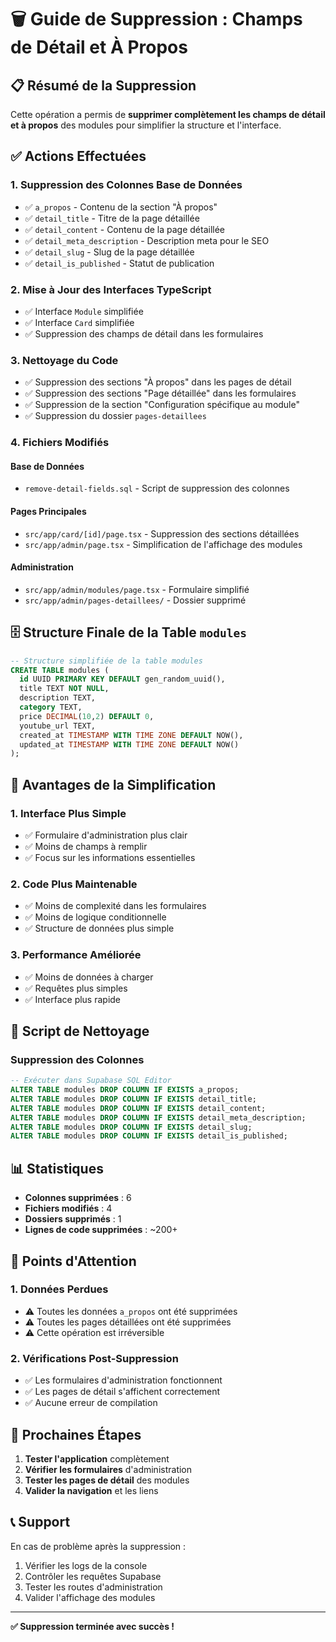 # 🗑️ Guide de Suppression : Champs de Détail et À Propos

## 📋 Résumé de la Suppression

Cette opération a permis de **supprimer complètement les champs de détail et à propos** des modules pour simplifier la structure et l'interface.

## ✅ Actions Effectuées

### 1. **Suppression des Colonnes Base de Données**
- ✅ `a_propos` - Contenu de la section "À propos"
- ✅ `detail_title` - Titre de la page détaillée
- ✅ `detail_content` - Contenu de la page détaillée
- ✅ `detail_meta_description` - Description meta pour le SEO
- ✅ `detail_slug` - Slug de la page détaillée
- ✅ `detail_is_published` - Statut de publication

### 2. **Mise à Jour des Interfaces TypeScript**
- ✅ Interface `Module` simplifiée
- ✅ Interface `Card` simplifiée
- ✅ Suppression des champs de détail dans les formulaires

### 3. **Nettoyage du Code**
- ✅ Suppression des sections "À propos" dans les pages de détail
- ✅ Suppression des sections "Page détaillée" dans les formulaires
- ✅ Suppression de la section "Configuration spécifique au module"
- ✅ Suppression du dossier `pages-detaillees`

### 4. **Fichiers Modifiés**

#### **Base de Données**
- `remove-detail-fields.sql` - Script de suppression des colonnes

#### **Pages Principales**
- `src/app/card/[id]/page.tsx` - Suppression des sections détaillées
- `src/app/admin/page.tsx` - Simplification de l'affichage des modules

#### **Administration**
- `src/app/admin/modules/page.tsx` - Formulaire simplifié
- `src/app/admin/pages-detaillees/` - Dossier supprimé

## 🗄️ Structure Finale de la Table `modules`

```sql
-- Structure simplifiée de la table modules
CREATE TABLE modules (
  id UUID PRIMARY KEY DEFAULT gen_random_uuid(),
  title TEXT NOT NULL,
  description TEXT,
  category TEXT,
  price DECIMAL(10,2) DEFAULT 0,
  youtube_url TEXT,
  created_at TIMESTAMP WITH TIME ZONE DEFAULT NOW(),
  updated_at TIMESTAMP WITH TIME ZONE DEFAULT NOW()
);
```

## 🎯 Avantages de la Simplification

### **1. Interface Plus Simple**
- ✅ Formulaire d'administration plus clair
- ✅ Moins de champs à remplir
- ✅ Focus sur les informations essentielles

### **2. Code Plus Maintenable**
- ✅ Moins de complexité dans les formulaires
- ✅ Moins de logique conditionnelle
- ✅ Structure de données plus simple

### **3. Performance Améliorée**
- ✅ Moins de données à charger
- ✅ Requêtes plus simples
- ✅ Interface plus rapide

## 🔧 Script de Nettoyage

### **Suppression des Colonnes**
```sql
-- Exécuter dans Supabase SQL Editor
ALTER TABLE modules DROP COLUMN IF EXISTS a_propos;
ALTER TABLE modules DROP COLUMN IF EXISTS detail_title;
ALTER TABLE modules DROP COLUMN IF EXISTS detail_content;
ALTER TABLE modules DROP COLUMN IF EXISTS detail_meta_description;
ALTER TABLE modules DROP COLUMN IF EXISTS detail_slug;
ALTER TABLE modules DROP COLUMN IF EXISTS detail_is_published;
```

## 📊 Statistiques

- **Colonnes supprimées** : 6
- **Fichiers modifiés** : 4
- **Dossiers supprimés** : 1
- **Lignes de code supprimées** : ~200+

## 🚨 Points d'Attention

### **1. Données Perdues**
- ⚠️ Toutes les données `a_propos` ont été supprimées
- ⚠️ Toutes les pages détaillées ont été supprimées
- ⚠️ Cette opération est irréversible

### **2. Vérifications Post-Suppression**
- ✅ Les formulaires d'administration fonctionnent
- ✅ Les pages de détail s'affichent correctement
- ✅ Aucune erreur de compilation

## 🔄 Prochaines Étapes

1. **Tester l'application** complètement
2. **Vérifier les formulaires** d'administration
3. **Tester les pages de détail** des modules
4. **Valider la navigation** et les liens

## 📞 Support

En cas de problème après la suppression :
1. Vérifier les logs de la console
2. Contrôler les requêtes Supabase
3. Tester les routes d'administration
4. Valider l'affichage des modules

---

**✅ Suppression terminée avec succès !** 